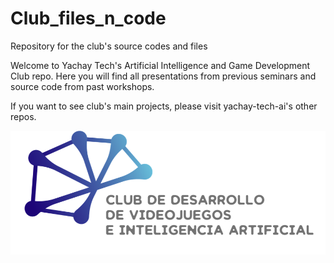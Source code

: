 # Club_files_n_code
Repository for the club's source codes and files

Welcome to Yachay Tech's Artificial Intelligence and Game Development Club repo. Here you will find all presentations from previous seminars and source code from past workshops.

If you want to see club's main projects, please visit yachay-tech-ai's other repos.

![alt text](https://github.com/yachay-tech-ai/Club_files_n_code/blob/master/Logos/Picture1.png)

